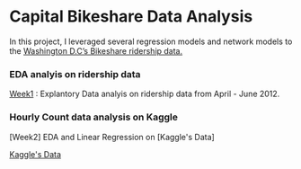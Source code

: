 # Capital Bikeshare Data Analysis
In this project, I leveraged several regression models and network models to the [Washington D.C’s Bikeshare ridership data.](https://www.capitalbikeshare.com/system-data)
### EDA analyis on ridership data
[Week1](http://yunhaolucky.github.io/bikeshare/2014/09/05/week1.html) : Explantory Data analyis on ridership data from April - June 2012.
### Hourly Count data analysis on Kaggle
[Week2] EDA and Linear Regression on [Kaggle's Data]


 [Kaggle's Data](http://www.kaggle.com/c/bike-sharing-demand)
